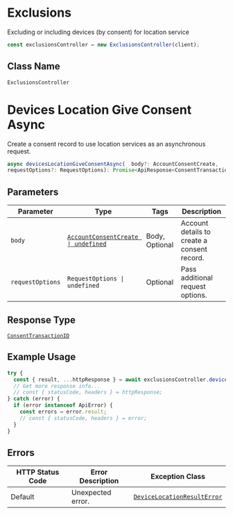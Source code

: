 # Exclusions

Excluding or including devices (by consent) for location service

```ts
const exclusionsController = new ExclusionsController(client);
```

## Class Name

`ExclusionsController`


# Devices Location Give Consent Async

Create a consent record to use location services as an asynchronous request.

```ts
async devicesLocationGiveConsentAsync(  body?: AccountConsentCreate,
requestOptions?: RequestOptions): Promise<ApiResponse<ConsentTransactionID>>
```

## Parameters

| Parameter | Type | Tags | Description |
|  --- | --- | --- | --- |
| `body` | [`AccountConsentCreate \| undefined`](../../doc/models/account-consent-create.md) | Body, Optional | Account details to create a consent record. |
| `requestOptions` | `RequestOptions \| undefined` | Optional | Pass additional request options. |

## Response Type

[`ConsentTransactionID`](../../doc/models/consent-transaction-id.md)

## Example Usage

```ts
try {
  const { result, ...httpResponse } = await exclusionsController.devicesLocationGiveConsentAsync();
  // Get more response info...
  // const { statusCode, headers } = httpResponse;
} catch (error) {
  if (error instanceof ApiError) {
    const errors = error.result;
    // const { statusCode, headers } = error;
  }
}
```

## Errors

| HTTP Status Code | Error Description | Exception Class |
|  --- | --- | --- |
| Default | Unexpected error. | [`DeviceLocationResultError`](../../doc/models/device-location-result-error.md) |

